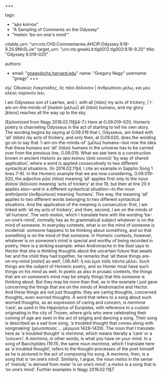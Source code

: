 +++

tags:
- "apo koinou"
- "A Sampling of Comments on the Odyssey"
- "melein &#39;be-on-one&#39;s mind&#39;"

citable_urn: "urn:cts:CHS:Commentaries.AHCIP:Odyssey.9.19-9.20.9Nh5LJw"
target_urn: "urn:cts:greekLit:tlg0012.tlg002:9.19-9.20"
title: "Odyssey 9.019-020"

authors:
- email: "gnagy@chs.harvard.edu"
  name: "Gregory Nagy"
  username: "gnagy"
+++

<p>εἴμ’ Ὀδυσεὺς Λαερτιάδης, ὃς πᾶσι δόλοισιν | ἀνθρώποισι μέλω, καί μευ κλέος οὐρανὸν ἵκει.</p><p>I am Odysseus son of Laertes, and I, with all [πᾶσι] my acts of trickery, | I-am-on-the-minds-of [<em>melein</em> (μέλω)] all (πᾶσι) humans, and my glory [<em>kleos</em>] reaches all the way up to the sky.</p><p>(Epitomized from Nagy 2016.02.11§§4–7.) Here at O.09.019–020, Homeric poetry is channeling Odysseus in the act of starting to tell his own story. The wording begins by saying at O.09.019 that I, Odysseus, am linked with ‘all’ (πᾶσι) my acts of trickery, and only then, at O.09.020, does the wording go on to say that ‘I-am-on-the-minds-of’ (μέλω) humans—but now the idea that these humans are ‘all’ (πᾶσι) humans in the universe has to be carried over from the previous line, O.09.019. What we see here is a construction known in ancient rhetoric as <em>apo koinou</em> (ἀπὸ κοινοῦ) ‘by way of shared application’, where a word is applied consecutively to two different syntactical situations. (In 2016.02.11§4, I cite an example in Sappho Song 1 lines 7–8). In the Homeric example that we are now considering, O.09.019–020, the adjective <em>pāsi</em> (πᾶσι) meaning ‘all’ applies first only to the noun <em>doloisi</em> (δόλοισι) meaning ‘acts of trickery’ at line 19, but then at line 20 it applies also—and in a different syntactical situation—to the noun <em>anthrōpoisi</em> (ἀνθρώποισι) meaning ‘humans’. This way, the meaning ‘all’ applies to two different words belonging to two different syntactical situations. And the application of the meaning is consecutive: first, I am linked with ‘all my acts of trickery’, and then, second, I am on the minds of ‘all humans’. The verb <em>melein</em>, which I translate here with the wording ‘be-on-one’s-mind’, normally has as its grammatical subject whatever is on the mind of someone. In everyday contexts, what is on the mind of someone is incidental: someone happens to be thinking about something, and so that something is on the mind of that someone. In Homeric contexts, however, whatever is on someone’s mind is special and worthy of being recorded in poetry. Here is a striking example: when Andromache in the <em>Iliad</em> says to Hector that she is thinking thoughts about the uncertain future that awaits her and the child they had together, he remarks that ‘all these things are-on-my-mind [<em>melei</em>] as well’, I.06.441: ἦ καὶ ἐμοὶ τάδε πάντα μέλει. Such things are the subject of Homeric poetry, and so Homer must have such things on his mind as well. In poetic as also in prosaic contexts, the things that are on someone’s mind may be simply things that this someone is thinking about. But they may be more than that, as in the example I just gave concerning the things that are on the minds of Andromache and Hector. And these things are not just thoughts: they are caring thoughts, concerned thoughts, even worried thoughts. A word that refers to a song about such worried thoughts, as an expression of caring and concern, is <em>merimna</em> ‘care’, as used in the <em>Hippolytus</em> of Euripides, with reference to a custom originating in the city of Trozen, where girls who were celebrating their coming of age are seen in the act of singing and dancing a song. Their song is described as a sad love song, ‘a troubled thought that comes along with songmaking’ (μουσοποιὸς … μέριμνα 1428–1429). The noun that I translate here as ‘a troubled thought’ is <em>merimna</em>, which means literally a ‘care’ or a ‘concern’. A <em>merimna</em>, in other words, is what you have on your mind. In a song of Bacchylides (19.11), the same noun <em>merimna</em>, which I translate here as ‘a troubled thought’, refers to the thought-processes of the poet himself as he is pictured in the act of composing his song. A <em>merimna</em>, then, is a song that is ‘on one’s mind’. Similarly, I argue, the noun <em>melos</em> in the sense of ‘melody’ is derived from <em>melei</em> ‘is on one’s mind’; a <em>melos</em> is a song that is ‘on one’s mind’. Further examples in Nagy 2016.02.11§7. </p>